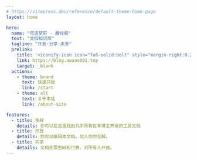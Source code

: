 ```yaml
---
# https://vitepress.dev/reference/default-theme-home-page
layout: home

hero:
  name: "呓语梦轩 · 藏经阁"
  text: "文档知识库"
  tagline: "开发·分享·未来"
  prelink:
    title: '<iconify-icon icon="fa6-solid:bolt" style="margin-right:0.25rem;color:#63E6BE;"></iconify-icon> 访问主站 <p>blog.awaae001.top</p>'
    link: https://blog.awaae001.top
    target: _blank
  actions:
    - theme: brand
      text: 快速开始
      link: /start
    - theme: alt
      text: 关于本站
      link: /about-site

features:
  - title: 多样
    details: 你可以在这里找到几乎所有在本博主开发的工具文档
  - title: 开放
    details: 你可以编辑本文档。加入你的见解。
  - title: 共享
    details: 文档无需密码和付费，对所有人开放。
---
```


